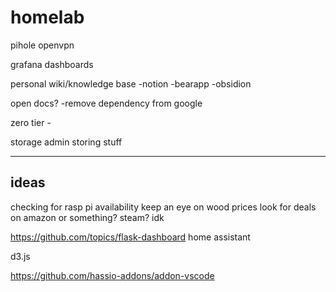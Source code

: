 # homelab

pihole
openvpn

grafana dashboards

personal wiki/knowledge base
-notion
-bearapp
-obsidion

open docs?
-remove dependency from google 

zero tier - 

storage admin storing stuff

-----------

ideas
----
checking for rasp pi availability 
keep an eye on wood prices
look for deals on amazon or something? steam? idk

https://github.com/topics/flask-dashboard
home assistant

d3.js


https://github.com/hassio-addons/addon-vscode
